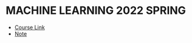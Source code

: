 # MACHINE LEARNING 2022 SPRING

* [Course Link](https://speech.ee.ntu.edu.tw/~hylee/ml/2022-spring.php)
* [Note](https://hackmd.io/@Yuuzi/ML2022SPRING)

